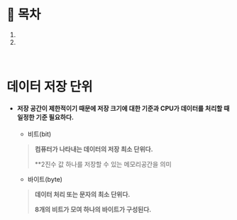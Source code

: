 # 🔖 목차

1.
2.

<br/>

# 데이터 저장 단위

  - #### 저장 공간이 제한적이기 때문에 저장 크기에 대한 기준과 CPU가 데이터를 처리할 때 일정한 기준 필요하다.<br>
	- 비트(bit)
	> **컴퓨터가 나타내는 데이터의 저장 최소 단위다.**
	> 
	> **2진수 값 하나를 저장할 수 있는 메모리공간을 의미


	- 바이트(byte)
	> **데이터 처리 또는 문자의 최소 단위다.**
	> 
	> **8개의 비트가 모여 하나의 바이트가 구성된다.**
